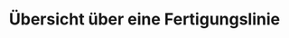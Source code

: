 ---
layout: article
title: Übersicht über eine Fertigungslinie
description: 
  - Diese Visualisierung ermöglicht es, mittels einer generischen Hintergrundgrafik, eine Fertigungslinie ganzheitlich zu überblicken. Somit lassen sich unterschiedliche Maschinenstatus, Soll-Ist-Vergleiche, GAE und vieles mehr in Echtzeit abbilden. Ersetzen Sie die statischen Variablen mit Ihren Datenquellen, um in wenigen Schritten Ihre Produktionslinie ganzheitlich abzubilden.
lang: de
weight: 500
isDraft: false
ref: Production_Line_Overview
category:
  - Produktion
  - Lean Management
  - OEE / GAE
  - Serienfertigung
image: Production_Line_Overview_DE.png
image_thumbnail: Production_Line_Overview_DE_thumbnail.png
download: Production_Line_Overview_DE.pbmx
overview_description:
overview_benefits:
overview_data_sources:
---